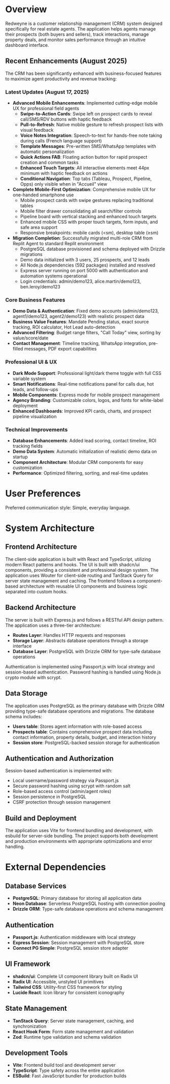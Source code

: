 # Overview

Redweyne is a customer relationship management (CRM) system designed specifically for real estate agents. The application helps agents manage their prospects (both buyers and sellers), track interactions, manage property deals, and monitor sales performance through an intuitive dashboard interface.

## Recent Enhancements (August 2025)

The CRM has been significantly enhanced with business-focused features to maximize agent productivity and revenue tracking:

### Latest Updates (August 17, 2025)
- **Advanced Mobile Enhancements**: Implemented cutting-edge mobile UX for professional field agents
  - **Swipe-to-Action Cards**: Swipe left on prospect cards to reveal call/SMS/RDV buttons with haptic feedback
  - **Pull-to-Refresh**: Native mobile gesture to refresh prospect lists with visual feedback
  - **Voice Notes Integration**: Speech-to-text for hands-free note taking during calls (French language support)
  - **Template Messages**: Pre-written SMS/WhatsApp templates with automatic personalization
  - **Quick Actions FAB**: Floating action button for rapid prospect creation and common tasks
  - **Enhanced Touch Targets**: All interactive elements meet 44px minimum with haptic feedback on actions
  - **Conditional Navigation**: Top tabs (Tableau, Prospect, Pipeline, Opps) only visible when in "Accueil" view
- **Complete Mobile-First Optimization**: Comprehensive mobile UX for one-handed smartphone use
  - Mobile prospect cards with swipe gestures replacing traditional tables
  - Mobile filter drawer consolidating all search/filter controls
  - Pipeline board with vertical stacking and enhanced touch targets
  - Enhanced mobile CSS with proper touch targets, form inputs, and safe area support
  - Responsive breakpoints: mobile cards (<sm), desktop table (≥sm)
- **Migration Completion**: Successfully migrated multi-role CRM from Replit Agent to standard Replit environment
  - PostgreSQL database provisioned and schema deployed with Drizzle migrations
  - Demo data initialized with 3 users, 25 prospects, and 12 leads
  - All Node.js dependencies (592 packages) installed and resolved
  - Express server running on port 5000 with authentication and automation systems operational
  - Login credentials: admin/demo123, alice.martin/demo123, ben.leroy/demo123

### Core Business Features
- **Demo Data & Authentication**: Fixed demo accounts (admin/demo123, agent1/demo123, agent2/demo123) with realistic prospect data
- **Business Value Features**: Mandate Pending status, exact source tracking, ROI calculator, Hot Lead auto-detection
- **Advanced Filtering**: Budget range filters, "Call Today" view, sorting by value/score/date
- **Contact Management**: Timeline tracking, WhatsApp integration, pre-filled messages, PDF export capabilities

### Professional UI & UX
- **Dark Mode Support**: Professional light/dark theme toggle with full CSS variable system
- **Smart Notifications**: Real-time notifications panel for calls due, hot leads, and follow-ups
- **Mobile Components**: Express mode for mobile prospect management
- **Agency Branding**: Customizable colors, logos, and fonts for white-label deployment
- **Enhanced Dashboards**: Improved KPI cards, charts, and prospect pipeline visualization

### Technical Improvements
- **Database Enhancements**: Added lead scoring, contact timeline, ROI tracking fields
- **Demo Data System**: Automatic initialization of realistic demo data on startup
- **Component Architecture**: Modular CRM components for easy customization
- **Performance**: Optimized filtering, sorting, and real-time updates

# User Preferences

Preferred communication style: Simple, everyday language.

# System Architecture

## Frontend Architecture
The client-side application is built with React and TypeScript, utilizing modern React patterns and hooks. The UI is built with shadcn/ui components, providing a consistent and professional design system. The application uses Wouter for client-side routing and TanStack Query for server state management and caching. The frontend follows a component-based architecture with reusable UI components and business logic separated into custom hooks.

## Backend Architecture
The server is built with Express.js and follows a RESTful API design pattern. The application uses a three-tier architecture:
- **Routes Layer**: Handles HTTP requests and responses
- **Storage Layer**: Abstracts database operations through a storage interface
- **Database Layer**: PostgreSQL with Drizzle ORM for type-safe database operations

Authentication is implemented using Passport.js with local strategy and session-based authentication. Password hashing is handled using Node.js crypto module with scrypt.

## Data Storage
The application uses PostgreSQL as the primary database with Drizzle ORM providing type-safe database operations and migrations. The database schema includes:
- **Users table**: Stores agent information with role-based access
- **Prospects table**: Contains comprehensive prospect data including contact information, property details, budget, and interaction history
- **Session store**: PostgreSQL-backed session storage for authentication

## Authentication and Authorization
Session-based authentication is implemented with:
- Local username/password strategy via Passport.js
- Secure password hashing using scrypt with random salt
- Role-based access control (admin/agent roles)
- Session persistence in PostgreSQL
- CSRF protection through session management

## Build and Deployment
The application uses Vite for frontend bundling and development, with esbuild for server-side bundling. The project supports both development and production environments with appropriate optimizations and error handling.

# External Dependencies

## Database Services
- **PostgreSQL**: Primary database for storing all application data
- **Neon Database**: Serverless PostgreSQL hosting with connection pooling
- **Drizzle ORM**: Type-safe database operations and schema management

## Authentication
- **Passport.js**: Authentication middleware with local strategy
- **Express Session**: Session management with PostgreSQL store
- **Connect PG Simple**: PostgreSQL session store adapter

## UI Framework
- **shadcn/ui**: Complete UI component library built on Radix UI
- **Radix UI**: Accessible, unstyled UI primitives
- **Tailwind CSS**: Utility-first CSS framework for styling
- **Lucide React**: Icon library for consistent iconography

## State Management
- **TanStack Query**: Server state management, caching, and synchronization
- **React Hook Form**: Form state management and validation
- **Zod**: Runtime type validation and schema validation

## Development Tools
- **Vite**: Frontend build tool and development server
- **TypeScript**: Type safety across the entire application
- **ESBuild**: Fast JavaScript bundler for production builds